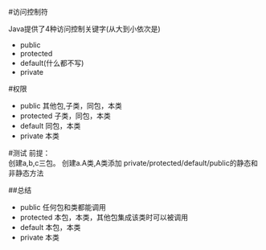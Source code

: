 #访问控制符

Java提供了4种访问控制关键字(从大到小依次是)
- public
- protected
- default(什么都不写)
- private


#权限
- public 其他包,子类，同包，本类
- protected 子类，同包，本类
- default 同包，本类
- private 本类


#测试
前提： \
创建a,b,c三包。
创建a.A类,A类添加  private/protected/default/public的静态和非静态方法


##总结
- public 任何包和类都能调用
- protected 本包，本类，其他包集成该类时可以被调用
- default 本包，本类
- private 本类